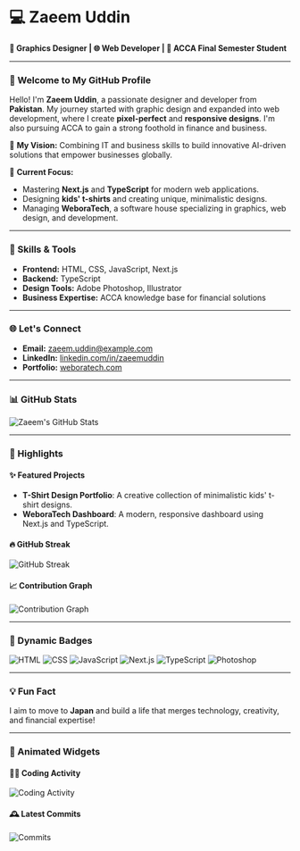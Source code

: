 # 💻 Zaeem Uddin

**🎨 Graphics Designer | 🌐 Web Developer | 📘 ACCA Final Semester Student**

---

### 👋 Welcome to My GitHub Profile

Hello! I'm **Zaeem Uddin**, a passionate designer and developer from **Pakistan**. My journey started with graphic design and expanded into web development, where I create **pixel-perfect** and **responsive designs**. I'm also pursuing ACCA to gain a strong foothold in finance and business.

🌟 **My Vision:** Combining IT and business skills to build innovative AI-driven solutions that empower businesses globally.

📍 **Current Focus:**
- Mastering **Next.js** and **TypeScript** for modern web applications.
- Designing **kids' t-shirts** and creating unique, minimalistic designs.
- Managing **WeboraTech**, a software house specializing in graphics, web design, and development.

---

### 🚀 Skills & Tools

- **Frontend:** HTML, CSS, JavaScript, Next.js
- **Backend:** TypeScript
- **Design Tools:** Adobe Photoshop, Illustrator
- **Business Expertise:** ACCA knowledge base for financial solutions

---

### 🌐 Let's Connect

- **Email:** [zaeem.uddin@example.com](mailto:zaeem.uddin@example.com)
- **LinkedIn:** [linkedin.com/in/zaeemuddin](https://linkedin.com/in/zaeemuddin)
- **Portfolio:** [weboratech.com](https://weboratech.com)

---

### 📊 GitHub Stats

![Zaeem's GitHub Stats](https://github-readme-stats.vercel.app/api?username=zaeemuddin&show_icons=true&theme=radical)

---

### 🎨 Highlights

#### ✨ Featured Projects
- **T-Shirt Design Portfolio**: A creative collection of minimalistic kids' t-shirt designs.
- **WeboraTech Dashboard**: A modern, responsive dashboard using Next.js and TypeScript.

#### 🔥 GitHub Streak
![GitHub Streak](https://github-readme-streak-stats.herokuapp.com/?user=zaeemuddin&theme=radical)

#### 📈 Contribution Graph
![Contribution Graph](https://activity-graph.herokuapp.com/graph?username=zaeemuddin&theme=radical)

---

### 🌟 Dynamic Badges

![HTML](https://img.shields.io/badge/-HTML-E34F26?style=flat-square&logo=html5&logoColor=white)
![CSS](https://img.shields.io/badge/-CSS-1572B6?style=flat-square&logo=css3&logoColor=white)
![JavaScript](https://img.shields.io/badge/-JavaScript-F7DF1E?style=flat-square&logo=javascript&logoColor=black)
![Next.js](https://img.shields.io/badge/-Next.js-000000?style=flat-square&logo=next.js&logoColor=white)
![TypeScript](https://img.shields.io/badge/-TypeScript-3178C6?style=flat-square&logo=typescript&logoColor=white)
![Photoshop](https://img.shields.io/badge/-Photoshop-31A8FF?style=flat-square&logo=adobe-photoshop&logoColor=white)

---

### 💡 Fun Fact

I aim to move to **Japan** and build a life that merges technology, creativity, and financial expertise!

---

### 🎥 Animated Widgets

#### 👨‍💻 Coding Activity
![Coding Activity](https://github-readme-activity-graph.cyclic.app/graph?username=zaeemuddin&bg_color=000000&color=79ff97&line=79ff97&point=ffffff&area=true&hide_border=true)

#### 🕰️ Latest Commits
![Commits](https://github-readme-stats.vercel.app/api?username=zaeemuddin&show_icons=true&count_private=true&theme=radical&hide_rank=false)
